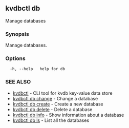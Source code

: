 ## kvdbctl db

Manage databases

### Synopsis

Manage databases.

### Options

```
  -h, --help   help for db
```

### SEE ALSO

* [kvdbctl](kvdbctl.md)	 - CLI tool for kvdb key-value data store
* [kvdbctl db change](kvdbctl_db_change.md)	 - Change a database
* [kvdbctl db create](kvdbctl_db_create.md)	 - Create a new database
* [kvdbctl db delete](kvdbctl_db_delete.md)	 - Delete a database
* [kvdbctl db info](kvdbctl_db_info.md)	 - Show information about a database
* [kvdbctl db ls](kvdbctl_db_ls.md)	 - List all the databases

